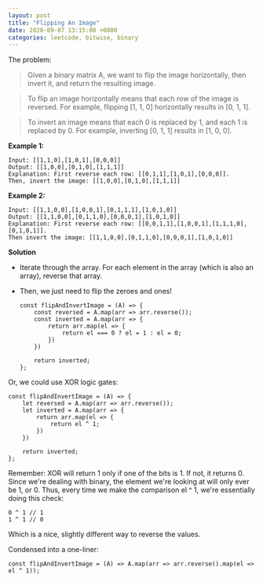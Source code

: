 ```yaml
---
layout: post
title: "Flipping An Image"
date: 2020-09-07 13:15:08 +0800
categories: leetcode, bitwise, binary
---
```


The problem:

> Given a binary matrix A, we want to flip the image horizontally, then invert it, and return the resulting image.

> To flip an image horizontally means that each row of the image is reversed. For example, flipping [1, 1, 0] horizontally results in [0, 1, 1].

> To invert an image means that each 0 is replaced by 1, and each 1 is replaced by 0. For example, inverting [0, 1, 1] results in [1, 0, 0].

**Example 1:**

    Input: [[1,1,0],[1,0,1],[0,0,0]]
    Output: [[1,0,0],[0,1,0],[1,1,1]]
    Explanation: First reverse each row: [[0,1,1],[1,0,1],[0,0,0]].
    Then, invert the image: [[1,0,0],[0,1,0],[1,1,1]]

**Example 2:**

    Input: [[1,1,0,0],[1,0,0,1],[0,1,1,1],[1,0,1,0]]
    Output: [[1,1,0,0],[0,1,1,0],[0,0,0,1],[1,0,1,0]]
    Explanation: First reverse each row: [[0,0,1,1],[1,0,0,1],[1,1,1,0],[0,1,0,1]].
    Then invert the image: [[1,1,0,0],[0,1,1,0],[0,0,0,1],[1,0,1,0]]

**Solution**

-   Iterate through the array. For each element in the array (which is also an array), reverse that array.
-   Then, we just need to flip the zeroes and ones!

        const flipAndInvertImage = (A) => {
            const reversed = A.map(arr => arr.reverse());
            const inverted = A.map(arr => {
                return arr.map(el => {
                    return el === 0 ? el = 1 : el = 0;
                })
            })

            return inverted;
        };

Or, we could use XOR logic gates:

    const flipAndInvertImage = (A) => {
        let reversed = A.map(arr => arr.reverse());
        let inverted = A.map(arr => {
            return arr.map(el => {
                return el ^ 1;
            })
        })

        return inverted;
    };

Remember: XOR will return 1 only if one of the bits is 1. If not, it returns 0. Since we're dealing with binary, the element we're looking at will only ever be 1, or 0. Thus, every time we make the comparison el ^ 1, we're essentially doing this check:

    0 ^ 1 // 1
    1 ^ 1 // 0

Which is a nice, slightly different way to reverse the values.

Condensed into a one-liner:

    const flipAndInvertImage = (A) => A.map(arr => arr.reverse().map(el => el ^ 1));
